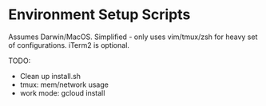 # Environment Setup Scripts

Assumes Darwin/MacOS. 
Simplified - only uses vim/tmux/zsh for heavy set of configurations. 
iTerm2 is optional.


TODO:
- Clean up install.sh
- tmux: mem/network usage
- work mode: gcloud install
